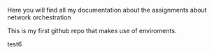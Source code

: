 Here you will find all my documentation about the assignments about network orchestration

This is my first github repo that makes use of enviroments.

test6
